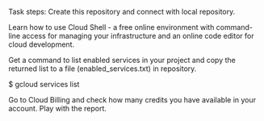 Task steps:
Create this repository and connect with local repository.

Learn how to use Cloud Shell - a free online environment with command-line access for managing your infrastructure and an online code editor for cloud development.

Get a command to list enabled services in your project and copy the returned list to a file (enabled_services.txt) in repository.

$ gcloud services list

Go to Cloud Billing and check how many credits you have available in your account. Play with the report.
